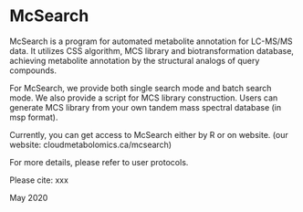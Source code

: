 # McSearch

McSearch is a program for automated metabolite annotation for LC-MS/MS data. It utilizes CSS algorithm, MCS library and biotransformation database, achieving metabolite annotation by the structural analogs of query compounds.

For McSearch, we provide both single search mode and batch search mode. We also provide a script for MCS library construction. Users can generate MCS library from your own tandem mass spectral database (in msp format).

Currently, you can get access to McSearch either by R or on website. (our website: cloudmetabolomics.ca/mcsearch)

For more details, please refer to user protocols.

Please cite: xxx

May 2020

